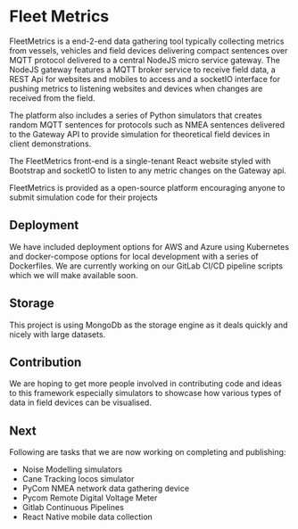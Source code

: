 # Fleet Metrics

FleetMetrics is a end-2-end data gathering tool typically collecting metrics from vessels, vehicles and field devices delivering compact sentences over MQTT protocol delivered to a central NodeJS micro service gateway. The NodeJS gateway features a MQTT broker service to receive field data, a REST Api for websites and mobiles to access and a socketIO interface for pushing metrics to listening websites and devices when changes are received from the field.

The platform also includes a series of Python simulators that creates random MQTT sentences for protocols such as NMEA sentences delivered to the Gateway API to provide simulation for theoretical field devices in client demonstrations.

The FleetMetrics front-end is a single-tenant React website styled with Bootstrap and socketIO to listen to any metric changes on the Gateway api.

FleetMetrics is provided as a open-source platform encouraging anyone to submit simulation code for their projects

## Deployment
We have included deployment options for AWS and Azure using Kubernetes and docker-compose options for local development with a series of Dockerfiles. We are currently working on our GitLab CI/CD pipeline scripts which we will make available soon.

## Storage
This project is using MongoDb as the storage engine as it deals quickly and nicely with large datasets.

## Contribution
We are hoping to get more people involved in contributing code and ideas to this framework especially simulators to showcase how various types of data in field devices can be visualised.

## Next
Following are tasks that we are now working on completing and publishing:
* Noise Modelling simulators
* Cane Tracking locos simulator
* PyCom NMEA network data gathering device
* Pycom Remote Digital Voltage Meter
* Gitlab Continuous Pipelines
* React Native mobile data collection
